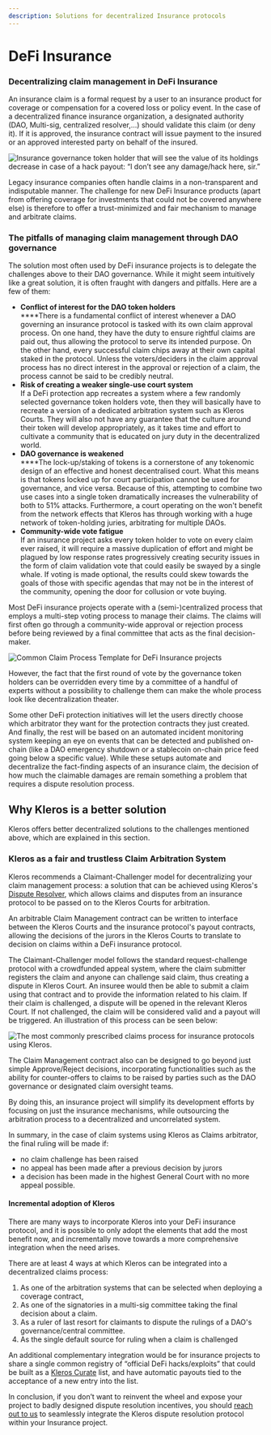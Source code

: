 ```yaml
---
description: Solutions for decentralized Insurance protocols
---
```


# DeFi Insurance

### Decentralizing claim management in DeFi Insurance

An insurance claim is a formal request by a user to an insurance product for coverage or compensation for a covered loss or policy event. In the case of a decentralized finance insurance organization, a designated authority (DAO, Multi-sig, centralized resolver,...) should validate this claim (or deny it). If it is approved, the insurance contract will issue payment to the insured or an approved interested party on behalf of the insured.

![Insurance governance token holder that will see the value of its holdings decrease in case of a hack payout: “I don’t see any damage/hack here, sir.”](../../../../.gitbook/assets/0.png)

Legacy insurance companies often handle claims in a non-transparent and indisputable manner. The challenge for new DeFi Insurance products (apart from offering coverage for investments that could not be covered anywhere else) is therefore to offer a trust-minimized and fair mechanism to manage and arbitrate claims.

### The pitfalls of managing claim management through DAO governance

The solution most often used by DeFi insurance projects is to delegate the challenges above to their DAO governance. While it might seem intuitively like a great solution, it is often fraught with dangers and pitfalls. Here are a few of them:&#x20;

* **Conflict of interest for the DAO token holders**\
  ****There is a fundamental conflict of interest whenever a DAO governing an insurance protocol is tasked with its own claim approval process. On one hand, they have the duty to ensure rightful claims are paid out, thus allowing the protocol to serve its intended purpose. On the other hand, every successful claim chips away at their own capital staked in the protocol. Unless the voters/deciders in the claim approval process has no direct interest in the approval or rejection of a claim, the process cannot be said to be credibly neutral.
* **Risk of creating a weaker single-use court system**\
  If a DeFi protection app recreates a system where a few randomly selected governance token holders vote, then they will basically have to recreate a version of a dedicated arbitration system such as Kleros Courts. They will also not have any guarantee that the culture around their token will develop appropriately, as it takes time and effort to cultivate a community that is educated on jury duty in the decentralized world.&#x20;
* **DAO governance is weakened**\
  ****The lock-up/staking of tokens is a cornerstone of any tokenomic design of an effective and honest decentralised court. What this means is that tokens locked up for court participation cannot be used for governance, and vice versa. Because of this, attempting to combine two use cases into a single token dramatically increases the vulnerability of both to 51% attacks. Furthermore, a court operating on the won't benefit from the network effects that Kleros has through working with a huge network of token-holding juries, arbitrating for multiple DAOs.
* **Community-wide vote fatigue**\
  If an insurance project asks every token holder to vote on every claim ever raised, it will require a massive duplication of effort and might be plagued by low response rates progressively creating security issues in the form of claim validation vote that could easily be swayed by a single whale. If voting is made optional, the results could skew towards the goals of those with specific agendas that may not be in the interest of the community, opening the door for collusion or vote buying.

Most DeFi insurance projects operate with a (semi-)centralized process that employs a multi-step voting process to manage their claims. The claims will first often go through a community-wide approval or rejection process before being reviewed by a final committee that acts as the final decision-maker.&#x20;

![Common Claim Process Template for DeFi Insurance projects](../../../../.gitbook/assets/1.png)

However, the fact that the first round of vote by the governance token holders can be overridden every time by a committee of a handful of experts without a possibility to challenge them can make the whole process look like decentralization theater.

Some other DeFi protection initiatives will let the users directly choose which arbitrator they want for the protection contracts they just created. And finally, the rest will be based on an automated incident monitoring system keeping an eye on events that can be detected and published on-chain (like a DAO emergency shutdown or a stablecoin on-chain price feed going below a specific value). While these setups automate and decentralize the fact-finding aspects of an insurance claim, the decision of how much the claimable damages are remain something a problem that requires a dispute resolution process.

## Why Kleros is a better solution

Kleros offers better decentralized solutions to the challenges mentioned above, which are explained in this section.

### Kleros as a fair and trustless Claim Arbitration System

Kleros recommends a Claimant-Challenger model for decentralizing your claim management process: a solution that can be achieved using Kleros's [Dispute Resolver](https://resolve.kleros.io/), which allows claims and disputes from an insurance protocol to be passed on to the Kleros Courts for arbitration.

An arbitrable Claim Management contract can be written to interface between the Kleros Courts and the insurance protocol's payout contracts, allowing the decisions of the jurors in the Kleros Courts to translate to decision on claims within a DeFi insurance protocol.

The Claimant-Challenger model follows the standard request-challenge protocol with a crowdfunded appeal system, where the claim submitter registers the claim and anyone can challenge said claim, thus creating a dispute in Kleros Court. An insuree would then be able to submit a claim using that contract and to provide the information related to his claim. If their claim is challenged, a dispute will be opened in the relevant Kleros Court. If not challenged, the claim will be considered valid and a payout will be triggered. An illustration of this process can be seen below:

![The most commonly prescribed claims process for insurance protocols using Kleros.](../../../../.gitbook/assets/defi-insurance-project\_1.png)

The Claim Management contract also can be designed to go beyond just simple Approve/Reject decisions, incorporating functionalities such as the ability for counter-offers to claims to be raised by parties such as the DAO governance or designated claim oversight teams.

By doing this, an insurance project will simplify its development efforts by focusing on just the insurance mechanisms, while outsourcing the arbitration process to a decentralized and uncorrelated system.

In summary, in the case of claim systems using Kleros as Claims arbitrator, the final ruling will be made if:

* no claim challenge has been raised
* no appeal has been made after a previous decision by jurors
* a decision has been made in the highest General Court with no more appeal possible.

#### Incremental adoption of Kleros

There are many ways to incorporate Kleros into your DeFi insurance protocol, and it is possible to only adopt the elements that add the most benefit now, and incrementally move towards a more comprehensive integration when the need arises.

There are at least 4 ways at which Kleros can be integrated into a decentralized claims process:

1. As one of the arbitration systems that can be selected when deploying a coverage contract,
2. As one of the signatories in a multi-sig committee taking the final decision about a claim.
3. As a ruler of last resort for claimants to dispute the rulings of a DAO's governance/central committee.
4. As the single default source for ruling when a claim is challenged

An additional complementary integration would be for insurance projects to share a single common registry of “official DeFi hacks/exploits” that could be built as a [Kleros Curate](https://kleros.io/curate/) list, and have automatic payouts tied to the acceptance of a new entry into the list.

In conclusion, if you don’t want to reinvent the wheel and expose your project to badly designed dispute resolution incentives, you should [reach out to us](mailto:contact@kleros.io) to seamlessly integrate the Kleros dispute resolution protocol within your Insurance project.

